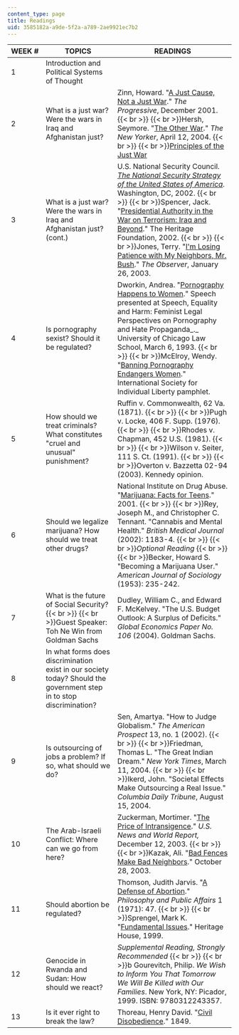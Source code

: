 ```yaml
---
content_type: page
title: Readings
uid: 3585182a-a9de-5f2a-a789-2ae9921ec7b2
---
```


| WEEK # | TOPICS | READINGS |
| --- | --- | --- |
| 1 | Introduction and Political Systems of Thought | &nbsp; |
| 2 | What is a just war? Were the wars in Iraq and Afghanistan just? | Zinn, Howard. "[A Just Cause, Not a Just War](http://www.commondreams.org/views/2001/11/09/just-cause-not-just-war)." _The Progressive_, December 2001.  {{< br >}}  {{< br >}}Hersh, Seymore. "[The Other War](https://www.newyorker.com/magazine/2004/04/12/the-other-war)." _The New Yorker_, April 12, 2004.  {{< br >}}  {{< br >}}[Principles of the Just War](http://www.mtholyoke.edu/acad/intrel/pol116/justwar.htm) |
| 3 | What is a just war? Were the wars in Iraq and Afghanistan just? (cont.) | U.S. National Security Council. [_The National Security Strategy of the United States of America_](https://georgewbush-whitehouse.archives.gov/nsc/nss/2002/). Washington, DC, 2002.  {{< br >}}  {{< br >}}Spencer, Jack. "[Presidential Authority in the War on Terrorism: Iraq and Beyond](http://www.heritage.org/middle-east/report/presidential-authority-the-war-terrorism-iraq-and-beyond)." The Heritage Foundation, 2002.  {{< br >}}  {{< br >}}Jones, Terry. "[I'm Losing Patience with My Neighbors, Mr. Bush](http://observer.guardian.co.uk/comment/story/0,6903,882459,00.html)." _The Observer_, January 26, 2003. |
| 4 | Is pornography sexist? Should it be regulated? | Dworkin, Andrea. "[Pornography Happens to Women](https://www.rapereliefshelter.bc.ca/learn/resources/pornography-happens-women-andrea-dworkin-1993)." Speech presented at Speech, Equality and Harm: Feminist Legal Perspectives on Pornography and Hate Propaganda_._ University of Chicago Law School, March 6, 1993.  {{< br >}}  {{< br >}}McElroy, Wendy. "[Banning Pornography Endangers Women](http://www.wendymcelroy.com/isil.htm)." International Society for Individual Liberty pamphlet. |
| 5 | How should we treat criminals? What constitutes "cruel and unusual" punishment? | Ruffin v. Commonwealth, 62 Va. (1871).  {{< br >}}  {{< br >}}Pugh v. Locke, 406 F. Supp. (1976).  {{< br >}}  {{< br >}}Rhodes v. Chapman, 452 U.S. (1981).  {{< br >}}  {{< br >}}Wilson v. Seiter, 111 S. Ct. (1991).  {{< br >}}  {{< br >}}Overton v. Bazzetta 02-94 (2003). Kennedy opinion. |
| 6 | Should we legalize marijuana? How should we treat other drugs? | National Institute on Drug Abuse. "[Marijuana: Facts for Teens](http://www.nida.nih.gov/marijbroch/marijteens.html)." 2001.  {{< br >}}  {{< br >}}Rey, Joseph M., and Christopher C. Tennant. "Cannabis and Mental Health." _British Medical Journal_ (2002): 1183-4.  {{< br >}}  {{< br >}}_Optional Reading_  {{< br >}}  {{< br >}}Becker, Howard S. "Becoming a Marijuana User." _American Journal of Sociology_ (1953): 235-242. |
| 7 | What is the future of Social Security?  {{< br >}}  {{< br >}}Guest Speaker: Toh Ne Win from Goldman Sachs | Dudley, William C., and Edward F. McKelvey. "The U.S. Budget Outlook: A Surplus of Deficits." _Global Economics Paper No. 106_ (2004). Goldman Sachs. |
| 8 | In what forms does discrimination exist in our society today? Should the government step in to stop discrimination? | &nbsp; |
| 9 | Is outsourcing of jobs a problem? If so, what should we do? | Sen, Amartya. "How to Judge Globalism." _The American Prospect_ 13, no. 1 (2002).  {{< br >}}  {{< br >}}Friedman, Thomas L. "The Great Indian Dream." _New York Times_, March 11, 2004.  {{< br >}}  {{< br >}}Ikerd, John. "Societal Effects Make Outsourcing a Real Issue." _Columbia Daily Tribune_, August 15, 2004. |
| 10 | The Arab-Israeli Conflict: Where can we go from here? | Zuckerman, Mortimer. "[The Price of Intransigence](http://connection.ebscohost.com/c/editorials/11615711/price-intransigence)." _U.S. News and World Report,_ December 12, 2003.  {{< br >}}  {{< br >}}Kazak, Ali. "[Bad Fences Make Bad Neighbors](http://www.palestinemonitor.org/spip/)." October 28, 2003. |
| 11 | Should abortion be regulated? | Thomson, Judith Jarvis. "[A Defense of Abortion](http://www.utdallas.edu/)." _Philosophy and Public Affairs_ 1 (1971): 47.  {{< br >}}  {{< br >}}Sprengel, Mark K. "[Fundamental Issues](https://www.abortionfacts.com/fundamental-issues)." Heritage House, 1999. |
| 12 | Genocide in Rwanda and Sudan: How should we react? | _Supplemental Reading, Strongly Recommended_  {{< br >}}  {{< br >}}b Gourevitch, Philip. _We Wish to Inform You That Tomorrow We Will Be Killed with Our Families_. New York, NY: Picador, 1999. ISBN: 9780312243357. |
| 13 | Is it ever right to break the law? | Thoreau, Henry David. "[Civil Disobedience](https://www.ibiblio.org/ebooks/Thoreau/Civil%20Disobedience.pdf)." 1849.